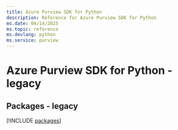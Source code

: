 ```yaml
---
title: Azure Purview SDK for Python
description: Reference for Azure Purview SDK for Python
ms.date: 04/14/2025
ms.topic: reference
ms.devlang: python
ms.service: purview
---
```

# Azure Purview SDK for Python - legacy
## Packages - legacy
[!INCLUDE [packages](purview-index.md)]